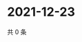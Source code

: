 # 2021-12-23

共 0 条

<!-- BEGIN WEIBO -->
<!-- 最后更新时间 Thu Dec 23 2021 11:15:39 GMT+0800 (China Standard Time) -->

<!-- END WEIBO -->
